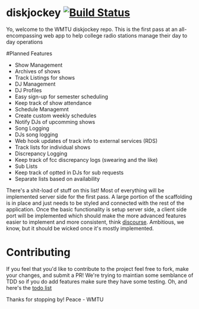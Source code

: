 diskjockey [![Build Status](https://travis-ci.org/WMTU/diskjockey.svg?branch=master)](https://travis-ci.org/WMTU/diskjockey)
==========
Yo, welcome to the WMTU diskjockey repo. This is the first pass at an all-encompassing web app to help college radio stations manage their day to day operations

#Planned Features
* Show Management
 * Archives of shows
 * Track Listings for shows
* DJ Management
 * DJ Profiles
 * Easy sign-up for semester scheduling
 * Keep track of show attendance
* Schedule Managemnt
 * Create custom weekly schedules
 * Notify DJs of upcomming shows
* Song Logging
 * DJs song logging
 * Web hook updates of track info to external services (RDS)
 * Track lists for individual shows
* Discrepancy Logging
 * Keep track of fcc discrepancy logs (swearing and the like)
* Sub Lists
 * Keep track of optted in DJs for sub requests
 * Separate lists based on availability

There's a shit-load of stuff on this list! Most of everything will be implemented server side for the first pass. A large portion of the scaffolding is in place and just needs to be styled and connected with the rest of the application. Once the basic functionality is setup server side, a client side port will be implemented which should make the more advanced features easier to implement and more consistent, think [discourse](http://try.discourse.org). Ambitious, we know, but it should be wicked once it's mostly implemented.

Contributing
==========
If you feel that you'd like to contribute to the project feel free to fork, make your changes, and submit a PR! We're trying to maintian some semblance of TDD so if you do add features make sure they have some testing. Oh, and here's the [todo list](https://github.com/WMTU/diskjockey/blob/master/TODO.md)


Thanks for stopping by!
Peace - WMTU
